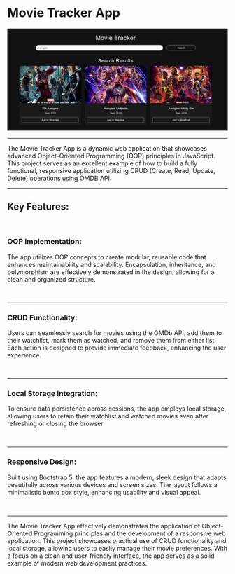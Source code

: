  <h1>Movie Tracker App</h1>
 
 <img src="./movie.png" alt="">

 <br>
 <hr>
 The Movie Tracker App is a dynamic web application that showcases advanced Object-Oriented Programming (OOP) principles in JavaScript. This project serves as an excellent example of how to build a fully functional, responsive application utilizing CRUD (Create, Read, Update, Delete) operations using OMDB API.
 <br>
 <hr>

 <h2>Key Features:</h2>
 <br>
 <h3>OOP Implementation: </h3>
 <p>The app utilizes OOP concepts to create modular, reusable code that enhances maintainability and scalability. Encapsulation, inheritance, and polymorphism are effectively demonstrated in the design, allowing for a clean and organized structure.  </p>
 <br>
 <hr>
  <h3>CRUD Functionality: </h3>
  <p>Users can seamlessly search for movies using the OMDb API, add them to their watchlist, mark them as watched, and remove them from either list. Each action is designed to provide immediate feedback, enhancing the user experience.</p>
  <br>
  <hr>
  <h3>Local Storage Integration: </h3>
  <p>To ensure data persistence across sessions, the app employs local storage, allowing users to retain their watchlist and watched movies even after refreshing or closing the browser.</p>
  <br>
  <hr>
  <h3>Responsive Design: </h3>
  <p>Built using Bootstrap 5, the app features a modern, sleek design that adapts beautifully across various devices and screen sizes. The layout follows a minimalistic bento box style, enhancing usability and visual appeal.</p>
  <br>
  <hr>
  <p>The Movie Tracker App effectively demonstrates the application of Object-Oriented Programming principles and the development of a responsive web application. This project showcases practical use of CRUD functionality and local storage, allowing users to easily manage their movie preferences. With a focus on a clean and user-friendly interface, the app serves as a solid example of modern web development practices.</p>
  
